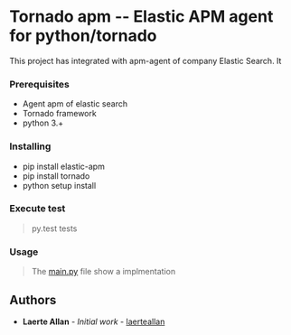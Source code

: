 # Tornado apm -- Elastic APM agent for python/tornado  

This project has integrated with apm-agent of company Elastic Search. It 


### Prerequisites

- Agent apm of elastic search
- Tornado framework
- python 3.+

### Installing
- pip install  elastic-apm
- pip install tornado
- python setup install

### Execute test

> py.test tests

### Usage

>The [main.py](main.py) file show a implmentation

## Authors

* **Laerte Allan** - *Initial work* - [laerteallan](https://github.com/laerteallan)
